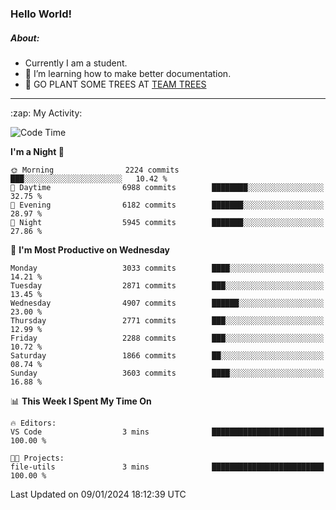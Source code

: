 ### Hello World!

##### About:
- Currently I am a student.
- 🌱 I’m learning how to make better documentation.
- 🌱 GO PLANT SOME TREES AT [TEAM TREES](https://teamtrees.org/)

---
  <summary>:zap: My Activity:</summary>
  
<!--START_SECTION:waka-->
![Code Time](http://img.shields.io/badge/Code%20Time-1%2C268%20hrs%2025%20mins-blue)

**I'm a Night 🦉** 

```text
🌞 Morning                2224 commits        ███░░░░░░░░░░░░░░░░░░░░░░   10.42 % 
🌆 Daytime                6988 commits        ████████░░░░░░░░░░░░░░░░░   32.75 % 
🌃 Evening                6182 commits        ███████░░░░░░░░░░░░░░░░░░   28.97 % 
🌙 Night                  5945 commits        ███████░░░░░░░░░░░░░░░░░░   27.86 % 
```
📅 **I'm Most Productive on Wednesday** 

```text
Monday                   3033 commits        ████░░░░░░░░░░░░░░░░░░░░░   14.21 % 
Tuesday                  2871 commits        ███░░░░░░░░░░░░░░░░░░░░░░   13.45 % 
Wednesday                4907 commits        ██████░░░░░░░░░░░░░░░░░░░   23.00 % 
Thursday                 2771 commits        ███░░░░░░░░░░░░░░░░░░░░░░   12.99 % 
Friday                   2288 commits        ███░░░░░░░░░░░░░░░░░░░░░░   10.72 % 
Saturday                 1866 commits        ██░░░░░░░░░░░░░░░░░░░░░░░   08.74 % 
Sunday                   3603 commits        ████░░░░░░░░░░░░░░░░░░░░░   16.88 % 
```


📊 **This Week I Spent My Time On** 

```text
🔥 Editors: 
VS Code                  3 mins              █████████████████████████   100.00 % 

🐱‍💻 Projects: 
file-utils               3 mins              █████████████████████████   100.00 % 
```


 Last Updated on 09/01/2024 18:12:39 UTC
<!--END_SECTION:waka-->
